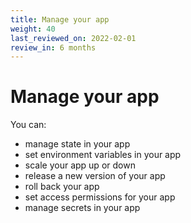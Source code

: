 ```yaml
---
title: Manage your app
weight: 40
last_reviewed_on: 2022-02-01
review_in: 6 months
---
```


# Manage your app

You can:

- manage state in your app
- set environment variables in your app
- scale your app up or down
- release a new version of your app
- roll back your app
- set access permissions for your app
- manage secrets in your app
